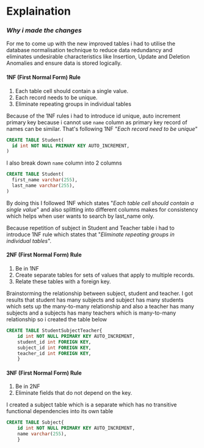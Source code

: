 
# Explaination 
### _Why i made the changes_

For me to come up with the new improved tables i had to utilise the
database normalisation technique to reduce data redundancy and 
eliminates undesirable characteristics like Insertion, Update and Deletion Anomalies
and ensure data is stored logically.

#### **1NF (First Normal Form) Rule**

1. Each table cell should contain a single value.
2. Each record needs to be unique.
3. Eliminate repeating groups in individual tables

Because of the 1NF rules i had to introduce id unique, auto increment primary 
key because i cannot use `name` column as primary key record
of names can be similar. 
That's following 1NF "_Each record need to be unique_"

```sql
CREATE TABLE Student(
  id int NOT NULL PRIMARY KEY AUTO_INCREMENT,
)

```
I also break down `name` column into 2 columns 

```sql
CREATE TABLE Student(
  first_name varchar(255),
  last_name varchar(255),
)
```
By doing this I followed 1NF which states "_Each table cell should contain a single value_"
and also splitting into different columns makes for consistency which helps when user wants 
to search by last_name only. 

Because repetition of subject in Student and Teacher table i had to introduce
1NF rule which states that "_Eliminate repeating groups in individual tables_".


#### **2NF (First Normal Form) Rule**

1. Be in 1NF
2. Create separate tables for sets of values that apply to multiple records.
2. Relate these tables with a foreign key.

Brainstorming the relationship between subject, student and teacher.
I got results that student has many subjects and subject has many students
which sets up the many-to-many relationship and also a teacher has many subjects
and a subjects has many teachers which is many-to-many relationship so i created the
table below

```sql
CREATE TABLE StudentSubjectTeacher{
    id int NOT NULL PRIMARY KEY AUTO_INCREMENT,
    student_id int FOREIGN KEY,
    subject_id int FOREIGN KEY,
    teacher_id int FOREIGN KEY,
    }
```

#### **3NF (First Normal Form) Rule**

1. Be in 2NF
2. Eliminate fields that do not depend on the key.

I created a subject table which is a separate which has no transitive
functional dependencies into its own table
  
```sql
CREATE TABLE Subject{
    id int NOT NULL PRIMARY KEY AUTO_INCREMENT,
    name varchar(255),
    }
```
